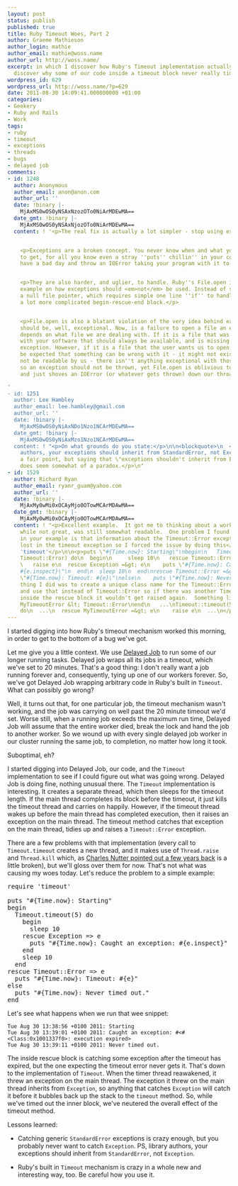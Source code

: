 ```yaml
---
layout: post
status: publish
published: true
title: Ruby Timeout Woes, Part 2
author: Graeme Mathieson
author_login: mathie
author_email: mathie@woss.name
author_url: http://woss.name/
excerpt: in which I discover how Ruby's Timeout implementation actually works, and
  discover why some of our code inside a timeout block never really times out.
wordpress_id: 629
wordpress_url: http://woss.name/?p=629
date: 2011-08-30 14:09:41.000000000 +01:00
categories:
- Geekery
- Ruby and Rails
- Work
tags:
- ruby
- timeout
- exceptions
- threads
- bugs
- delayed job
comments:
- id: 1248
  author: Anonymous
  author_email: anon@anon.com
  author_url: ''
  date: !binary |-
    MjAxMS0wOS0yNSAxNzozOTo0NiArMDEwMA==
  date_gmt: !binary |-
    MjAxMS0wOS0yNSAxNjozOTo0NiArMDEwMA==
  content: ! '<p>The real fix is actually a lot simpler - stop using exceptions.</p>


    <p>Exceptions are a broken concept. You never know when and what you are going
    to get, for all you know even a stray ''puts'' chillin'' in your code might suddenly
    have a bad day and throw an IOError taking your program with it to the grave.</p>


    <p>They are also harder, and uglier, to handle. Ruby''s File.open is a stellar
    example on how exceptions should <em>not</em> be used. Instead of simply returning
    a null file pointer, which requires simple one line ''if'' to handle, you need
    a lot more complicated begin-rescue-end block.</p>


    <p>File.open is also a blatant violation of the very idea behind exceptions. Exceptions
    should be, well, exceptional. Now, is a failure to open a file an exception? That
    depends on what file we are dealing with. If it is a file that was distributed
    with your software that should always be available, and is missing - that''s an
    exception. However, if it is a file that the user wants us to open, it should
    be expected that something can be wrong with it - it might not exist or it might
    not be readable by us - there isn''t anything exceptional with those conditions
    so an exception should not be thrown, yet File.open is oblivious to all of this
    and just shoves an IOError (or whatever gets thrown) down our throats.</p>

'
- id: 1251
  author: Lee Hambley
  author_email: lee.hambley@gmail.com
  author_url: ''
  date: !binary |-
    MjAxMS0wOS0yNiAxNDo1Nzo1NCArMDEwMA==
  date_gmt: !binary |-
    MjAxMS0wOS0yNiAxMzo1Nzo1NCArMDEwMA==
  content: ! "<p>On what grounds do you state:</p>\n\n<blockquote>\n  <p>PS, library
    authors, your exceptions should inherit from StandardError, not Exception.</p>\n</blockquote>\n\n<p>It's
    a fair point, but saying that \"exceptions shouldn't inherit from Exception\"
    does seem somewhat of a paradox.</p>\n"
- id: 1529
  author: Richard Ryan
  author_email: ryanr_guam@yahoo.com
  author_url: ''
  date: !binary |-
    MjAxMy0wMi0xOCAyMjo0OTowMCArMDAwMA==
  date_gmt: !binary |-
    MjAxMy0wMi0xOCAyMjo0OTowMCArMDAwMA==
  content: ! "<p>Excellent example.  It got me to thinking about a workaround that,
    while not great, was still somewhat readable.  One problem I found as demonstrated
    in your example is that information about the Timeout::Error exception class gets
    lost in the timeout exception so I forced the issue by doing this</p>\n\n<p>\nrequire
    'timeout'</p>\n\n<p>puts \"#{Time.now}: Starting\"\nbegin\n   Timeout.timeout(5,
    Timeout::Error) do\n  begin\n     sleep 10\n   rescue Timeout::Error =&gt; e\n
    \   raise e\n  rescue Exception =&gt; e\n    puts \"#{Time.now}: Caught an exception:
    #{e.inspect}\"\n  end\n  sleep 10\n  end\nrescue Timeout::Error =&gt; e\n    puts
    \"#{Time.now}: Timeout: #{e}\"\nelse\n    puts \"#{Time.now}: Never timed out.\"\nend\n</p>\n\n<p>Another
    thing I did was to create a unique class name for the Timeout::Error exception
    and use that instead of Timeout::Error so if there was another Timeout::Error
    inside the rescue block it wouldn't get raised again.  Something like</p>\n\n<p>\nclass
    MyTimeoutError &lt; Timeout::Error\nend\n   ...\nTimeout::timeout(5, MyTimeoutError)
    do\n  ...\n  rescue MyTimeoutError =&gt; e\n    raise e\n  ...\n</p>\n"
---
```

I started digging into how Ruby's timeout mechanism worked this morning, in order to get to the bottom of a bug we've got.

Let me give you a little context. We use [Delayed Job](https://github.com/tobi/delayed_job) to run some of our longer running tasks. Delayed job wraps all its jobs in a timeout, which we've set to 20 minutes. That's a good thing: I don't really want a job running forever and, consequently, tying up one of our workers forever. So, we've got Delayed Job wrapping arbitrary code in Ruby's built in `Timeout`. What can possibly go wrong?

Well, it turns out that, for one particular job, the timeout mechanism wasn't working, and the job was carrying on well past the 20 minute timeout we'd set. Worse still, when a running job exceeds the maximum run time, Delayed Job will assume that the entire worker died, break the lock and hand the job to another worker. So we wound up with every single delayed job worker in our cluster running the same job, to completion, no matter how long it took.

Suboptimal, eh?

I started digging into Delayed Job, our code, and the `Timeout` implementation to see if I could figure out what was going wrong. Delayed Job is doing fine, nothing unusual there. The `Timeout` implementation is interesting. It creates a separate thread, which then sleeps for the timeout length. If the main thread completes its block before the timeout, it just kills the timeout thread and carries on happily. However, if the timeout thread wakes up before the main thread has completed execution, then it raises an exception on the main thread. The timeout method catches that exception on the main thread, tidies up and raises a `Timeout::Error` exception.

There are a few problems with that implementation (every call to `Timeout.timeout` creates a new thread, and it makes use of `Thread.raise` and `Thread.kill` which, as [Charles Nutter pointed out a few years back](http://headius.blogspot.com/2008/02/rubys-threadraise-threadkill-timeoutrb.html) is a little broken), but we'll gloss over them for now. That's not what was causing my woes today. Let's reduce the problem to a simple example:

<pre lang="ruby">
require 'timeout'

puts "#{Time.now}: Starting"
begin
  Timeout.timeout(5) do
    begin
      sleep 10
    rescue Exception => e
      puts "#{Time.now}: Caught an exception: #{e.inspect}"
    end
    sleep 10
  end
rescue Timeout::Error => e
  puts "#{Time.now}: Timeout: #{e}"
else
  puts "#{Time.now}: Never timed out."
end
</pre>

Let's see what happens when we run that wee snippet:

    Tue Aug 30 13:38:56 +0100 2011: Starting
    Tue Aug 30 13:39:01 +0100 2011: Caught an exception: #<#<Class:0x1001337f0>: execution expired>
    Tue Aug 30 13:39:11 +0100 2011: Never timed out.

The inside rescue block is catching some exception after the timeout has expired, but the one expecting the timeout error never gets it. That's down to the implementation of `Timeout`. When the timer thread reawakened, it threw an exception on the main thread. The exception it threw on the main thread inherits from `Exception`, so anything that catches `Exception` will catch it before it bubbles back up the stack to the `timeout` method. So, while we've timed out the inner block, we've neutered the overall effect of the timeout method.

Lessons learned:

* Catching generic `StandardError` exceptions is crazy enough, but you probably never want to catch `Exception`. PS, library authors, your exceptions should inherit from `StandardError`, not `Exception`.

* Ruby's built in `Timeout` mechanism is crazy in a whole new and interesting way, too. Be careful how you use it.
